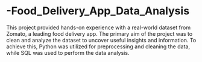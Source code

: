 # -Food_Delivery_App_Data_Analysis
This project provided hands-on experience with a real-world dataset from Zomato, a leading food delivery app. 
 The primary aim of the project was to clean and analyze the dataset to uncover useful insights and information. To achieve this, Python was utilized for preprocessing and cleaning the data, while SQL was used to perform the data analysis.

